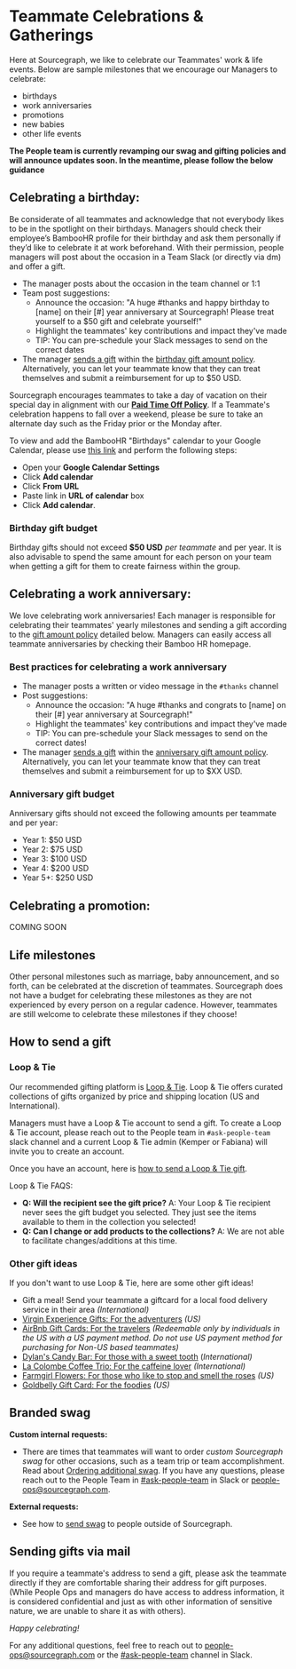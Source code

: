 # Teammate Celebrations & Gatherings 

Here at Sourcegraph, we like to celebrate our Teammates' work & life events. Below are sample milestones that we encourage our Managers to celebrate: 
- birthdays 
- work anniversaries
- promotions
- new babies
- other life events

**The People team is currently revamping our swag and gifting policies and will announce updates soon.  In the meantime, please follow the below guidance**

## Celebrating a birthday:

Be considerate of all teammates and acknowledge that not everybody likes to be in the spotlight on their birthdays. Managers should check their employee’s BambooHR profile for their birthday and ask them personally if they’d like to celebrate it at work beforehand. With their permission, people managers will post about the occasion in a Team Slack (or directly via dm) and offer a gift.

- The manager posts about the occasion in the team channel or 1:1 
- Team post suggestions:
  - Announce the occasion: "A huge #thanks and happy birthday to [name] on their [#] year anniversary at Sourcegraph! Please treat yourself to a $50 gift and celebrate yourself!"
  - Highlight the teammates' key contributions and impact they've made
  - TIP: You can pre-schedule your Slack messages to send on the correct dates
- The manager [sends a gift](#how-to-send-a-gift) within the [birthday gift amount policy](#gift-amount-policy-for-birthdays). Alternatively, you can let your teammate know that they can treat themselves and submit a reimbursement for up to $50 USD.

Sourcegraph encourages teammates to take a day of vacation on their special day in alignment with our [**Paid Time Off Policy**](https://docs.google.com/document/d/1nqkTF_e32wx_WMw5Y1a2C8iyh-iRtIcC9Mc54YwPSko/edit). If a Teammate's celebration happens to fall over a weekend, please be sure to take an alternate day such as the Friday prior or the Monday after.

To view and add the BambooHR "Birthdays" calendar to your Google Calendar, please use [this link](https://sourcegraph.bamboohr.com/feeds/feed.php?id=535bc86f7d5ecda6e76e4e3a05291665) and perform the following steps:

- Open your **Google Calendar Settings**
- Click **Add calendar**
- Click **From URL**
- Paste link in **URL of calendar** box
- Click **Add calendar**.

### Birthday gift budget 

Birthday gifts should not exceed **$50 USD** _per teammate_ and per year. It is also advisable to spend the same amount for each person on your team when getting a gift for them to create fairness within the group.

## Celebrating a work anniversary:

We love celebrating work anniversaries! Each manager is responsible for celebrating their teammates' yearly milestones and sending a gift according to the [gift amount policy](#gift-amount-policy-for-anniversaries) detailed below. Managers can easily access all teammate anniversaries by checking their Bamboo HR homepage.

### Best practices for celebrating a work anniversary

- The manager posts a written or video message in the `#thanks` channel
- Post suggestions:
  - Announce the occasion: "A huge #thanks and congrats to [name] on their [#] year anniversary at Sourcegraph!"
  - Highlight the teammates' key contributions and impact they've made
  - TIP: You can pre-schedule your Slack messages to send on the correct dates!
- The manager [sends a gift](#how-to-send-a-gift) within the [anniversary gift amount policy](#gift-amount-policy-for-anniversaries). Alternatively, you can let your teammate know that they can treat themselves and submit a reimbursement for up to $XX USD.

### Anniversary gift budget

Anniversary gifts should not exceed the following amounts per teammate and per year:

- Year 1: $50 USD
- Year 2: $75 USD
- Year 3: $100 USD
- Year 4: $200 USD
- Year 5+: $250 USD

## Celebrating a promotion:

COMING SOON

## Life milestones

Other personal milestones such as marriage, baby announcement, and so forth, can be celebrated at the discretion of teammates. Sourcegraph does not have a budget for celebrating these milestones as they are not experienced by every person on a regular cadence. However, teammates are still welcome to celebrate these milestones if they choose!

## How to send a gift

### Loop & Tie

Our recommended gifting platform is [Loop & Tie](https://sourcegraph.loopandtie.com/). Loop & Tie offers curated collections of gifts organized by price and shipping location (US and International).

Managers must have a Loop & Tie account to send a gift. To create a Loop & Tie account, please reach out to the People team in `#ask-people-team` slack channel and a current Loop & Tie admin (Kemper or Fabiana) will invite you to create an account.

Once you have an account, here is [how to send a Loop & Tie gift](https://guides.loopandtie.com/knowledge/how-to-send-a-gift-on-loop-tie).

Loop & Tie FAQS:

- **Q: Will the recipient see the gift price?** A: Your Loop & Tie recipient never sees the gift budget you selected. They just see the items available to them in the collection you selected!
- **Q: Can I change or add products to the collections?** A: We are not able to facilitate changes/additions at this time.

### Other gift ideas

If you don't want to use Loop & Tie, here are some other gift ideas!

- Gift a meal! Send your teammate a giftcard for a local food delivery service in their area _(International)_
- [Virgin Experience Gifts: For the adventurers](https://www.virginexperiencegifts.com/) _(US)_
- [AirBnb Gift Cards: For the travelers](https://www.airbnb.com/d/gift-cards) _(Redeemable only by individuals in the US with a US payment method. Do not use US payment method for purchasing for Non-US based teammates)_
- [Dylan's Candy Bar: For those with a sweet tooth](https://www.dylanscandybar.com/) (_International)_
- [La Colombe Coffee Trio: For the caffeine lover](https://www.lacolombe.com/products/greatest-hits-gift-box/?utm_campaign=21181&utm_content=2-353739&utm_source=pepperjam&utm_medium=affiliate&publisherId=%5Bsubid%5D&clickId=3570909913) _(International)_
- [Farmgirl Flowers: For those who like to stop and smell the roses](https://farmgirlflowers.com/) _(US)_
- [Goldbelly Gift Card: For the foodies](https://www.goldbelly.com/) _(US)_

## Branded swag

**Custom internal requests:**

- There are times that teammates will want to order _custom Sourcegraph swag_ for other occasions, such as a team trip or team accomplishment. Read about [Ordering additional swag](../../departments/people-talent/swag.md#ordering-additional-swag). If you have any questions, please reach out to the People Team in [#ask-people-team](https://sourcegraph.slack.com/archives/CQAGQKC4A) in Slack or people-ops@sourcegraph.com.

**External requests:**

- See how to [send swag](../../departments/marketing/swag.md) to people outside of Sourcegraph.

## Sending gifts via mail

If you require a teammate's address to send a gift, please ask the teammate directly if they are comfortable sharing their address for gift purposes. (While People Ops and managers do have access to address information, it is considered confidential and just as with other information of sensitive nature, we are unable to share it as with others).

_Happy celebrating!_

For any additional questions, feel free to reach out to people-ops@sourcegraph.com or the [#ask-people-team](https://sourcegraph.slack.com/archives/CQAGQKC4A) channel in Slack.
